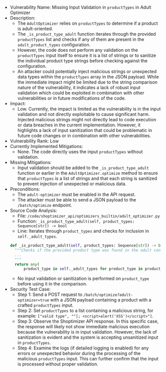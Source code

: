 - Vulnerability Name: Missing Input Validation in `productTypes` in Adult Optimizer
- Description:
  - The `AdultOptimizer` relies on `productTypes` to determine if a product is adult-oriented.
  - The `_is_product_type_adult` function iterates through the provided `productTypes` list and checks if any of them are present in the `adult_product_types` configuration.
  - However, the code does not perform any validation on the `productTypes` input itself to ensure it is a list of strings or to sanitize the individual product type strings before checking against the configuration.
  - An attacker could potentially inject malicious strings or unexpected data types within the `productTypes` array in the JSON payload. While the immediate impact might be limited due to the string comparison nature of the vulnerability, it indicates a lack of robust input validation which could be exploited in combination with other vulnerabilities or in future modifications of the code.
- Impact:
  - Low. Currently, the impact is limited as the vulnerability is in the input validation and not directly exploitable to cause significant harm. Injected malicious strings might not directly lead to code execution or data breaches in the current implementation. However, it highlights a lack of input sanitization that could be problematic in future code changes or in combination with other vulnerabilities.
- Vulnerability Rank: Low
- Currently Implemented Mitigations:
  - None. The code directly uses the input `productTypes` without validation.
- Missing Mitigations:
  - Input validation should be added to the `_is_product_type_adult` function or earlier in the `AdultOptimizer.optimize` method to ensure that `productTypes` is a list of strings and that each string is sanitized to prevent injection of unexpected or malicious data.
- Preconditions:
  - The `adult-optimizer` must be enabled in the API request.
  - The attacker must be able to send a JSON payload to the `/batch/optimize` endpoint.
- Source Code Analysis:
  - File: `/code/shoptimizer_api/optimizers_builtin/adult_optimizer.py`
  - Function: `_is_product_type_adult(self, product_types: Sequence[str]) -> bool`
  - Line: Iterates through `product_types` and checks for inclusion in `self._adult_types`.
  ```python
  def _is_product_type_adult(self, product_types: Sequence[str]) -> bool:
    """Checks if the provided product type was found in the adult config dict.
    ...
    """
    return any(
        product_type in self._adult_types for product_type in product_types) # Missing input validation for product_type
  ```
  - No input validation or sanitization is performed on `product_type` before using it in the comparison.
- Security Test Case:
  - Step 1: Send a POST request to `/batch/optimize?adult-optimizer=true` with a JSON payload containing a product with a crafted `productTypes` input.
  - Step 2: Set `productTypes` to a list containing a malicious string, for example: `["valid type", ""]; <script>alert('XSS')</script>"]`.
  - Step 3: Observe the Shoptimizer API response. In this specific case, the response will likely not show immediate malicious execution because the vulnerability is in input validation. However, the lack of sanitization is evident and the system is accepting unsanitized input in `productTypes`.
  - Step 4: Examine the logs (if detailed logging is enabled) for any errors or unexpected behavior during the processing of the malicious `productTypes` input. This can further confirm that the input is processed without proper validation.